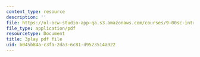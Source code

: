 ```yaml
---
content_type: resource
description: ''
file: https://ol-ocw-studio-app-qa.s3.amazonaws.com/courses/9-00sc-introduction-to-psychology-fall-2011/b045b84ac3fa2da36c81d9523514a922_bihrpOS0qtY.pdf
file_type: application/pdf
resourcetype: Document
title: 3play pdf file
uid: b045b84a-c3fa-2da3-6c81-d9523514a922
---
```


